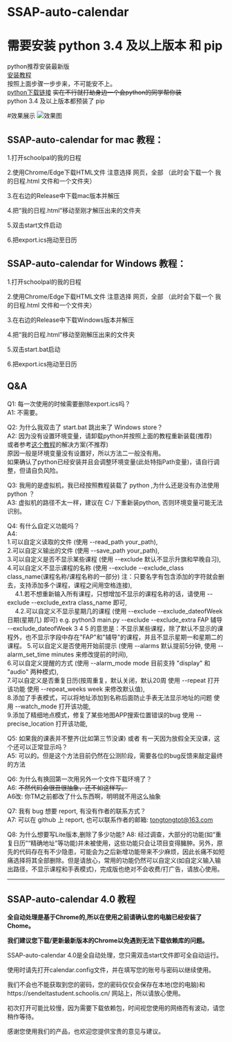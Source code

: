 # SSAP-auto-calendar
# 需要安装 python 3.4 及以上版本 和 pip

python推荐安装最新版            
[安装教程](https://zhuanlan.zhihu.com/p/635089472)                            
按照上面步骤一步步来，不可能安不上。              
[python下载链接](https://www.python.org/downloads/)
~~实在不行就打劫身边一个会python的同学帮你装~~                 
python 3.4 及以上版本都预装了 pip            

#效果展示
![效果图](https://github.com/tongtongtot/SSAP-auto-calendar/assets/55981482/1bc134a6-296e-46f8-a41c-467436506d71)

## SSAP-auto-calendar for mac 教程：

1.打开schoolpal的我的日程

2.使用Chrome/Edge下载HTML文件 注意选择 网页，全部  （此时会下载一个 我的日程.html 文件和一个文件夹）

3.在右边的Release中下载mac版本并解压

4.把“我的日程.html”移动至刚才解压出来的文件夹

5.双击start文件启动      

6.把export.ics拖动至日历

## SSAP-auto-calendar for Windows 教程：   

1.打开schoolpal的我的日程

2.使用Chrome/Edge下载HTML文件 注意选择 网页，全部 （此时会下载一个 我的日程.html 文件和一个文件夹）

3.在右边的Release中下载Windows版本并解压

4.把“我的日程.html”移动至刚解压出来的文件夹

5.双击start.bat启动         

6.把export.ics拖动至日历


## Q&A
Q1: 每一次使用的时候需要删除export.ics吗？       
A1: 不需要。

Q2: 为什么我双击了 start.bat 跳出来了 Windows store？      
A2: 因为没有设置环境变量，请卸载python并按照上面的教程重新装载(推荐)          
或者参考[这个教程](https://www.jianshu.com/p/a5c5148b7434)的解决方案(不推荐)          
原因一般是环境变量没有设置好，所以方法二一般没有用。          
如果确认了python已经安装并且会调整环境变量(此处特指Path变量)，请自行调整，但请自负风险。                

Q3: 我用的是虚拟机，我已经按照教程装载了 python ,为什么还是没有办法使用 python ？      
A3: 虚拟机的路径不太一样，建议在 C:/ 下重新装python, 否则环境变量可能无法识别。             

Q4: 有什么自定义功能吗？      
A4:       
1.可以自定义读取的文件 (使用 --read_path your_path),    
2.可以自定义输出的文件 (使用 --save_path your_path),              
3.可以自定义是否不显示某些课程 (使用 --exclude 默认不显示升旗和早晚自习),              
4.可以自定义不显示课程的名称 (使用 --exclude --exclude_class class_name(课程名称/课程名称的一部分) 注：只要名字有包含添加的字符就会删去，支持添加多个课程，课程之间用空格连接),      
&emsp; 4.1.若不想重新输入所有课程，只想增加不显示的课程名称的话，请使用 --exclude --exclude_extra class_name 即可,     
&emsp; 4.2.可以自定义不显示星期几的课程 (使用 --exclude --exclude_dateofWeek 日期(星期几) 即可)
e.g. python3 main.py --exclude --exclude_extra FAP 辅导 --exclude_dateofWeek 3 4 5 的意思是：不显示某些课程，除了默认不显示的课程外，也不显示字段中存在"FAP"和"辅导"的课程，并且不显示星期一和星期二的课程。
5.可以自定义是否使用开始前提示 (使用 --alarms 默认提前5分钟, 使用 --alarm_set_time minutes 来修改提前的时间),                 
6.可以自定义提醒的方式 (使用 --alarm_mode mode 目前支持 "display" 和 "audio" 两种模式),             
7.可以自定义是否重复日历(按周重复，默认关闭，默认20周 使用 --repeat 打开该功能 使用 --repeat_weeks week 来修改默认值),   
8.添加了手表模式，可以将地址添加到名称后面防止手表无法显示地址的问题 使用 --watch_mode 打开该功能,               
9.添加了精细地点模式，修复了某些地图APP搜索位置错误的bug 使用 --precise_location 打开该功能,                    

Q5: 如果我的课表并不整齐(比如第三节没课) 或者 有一天因为放假全天没课，这个还可以正常显示吗？                     
A5: 可以的。但是这个方法目前仍然在公测阶段，需要各位的bug反馈来敲定最终的方法      

Q6: 为什么有换回第一次用另外一个文件下载环境了？             
A6: ~~不然代码会很丑很抽象，还不如这样写。~~             
A6改: 你TM之前都改了什么东西啊，明明就不用这么抽象

Q7: 我有 bug 想要 report, 有没有作者的联系方式？            
A7: 可以在 github 上 report, 也可以联系作者的邮箱: tongtongtot@163.com            

Q8: 为什么想要写Lite版本,删除了多少功能?
A8: 经过调查，大部分的功能(如“重复日历”“精确地址”等功能)并未被使用，这些功能只会让项目变得臃肿。另外，原先的代码存在有不少隐患，可能会为之后新增功能带来不少麻烦，因此长痛不如短痛选择将其全部删除。但是请放心，常用的功能仍然可以自定义(如自定义输入输出路径，不显示课程和手表模式)，完成版也绝对不会收费/打广告，请放心使用。

------

## SSAP-auto-calendar 4.0 教程

**全自动处理是基于Chrome的,所以在使用之前请确认您的电脑已经安装了Chome。**

**我们建议您下载/更新最新版本的Chrome以免遇到无法下载依赖库的问题。**

SSAP-auto-calendar 4.0是全自动处理，您只需双击start文件即可全自动运行。                             

使用时请先打开calendar.config文件，并在填写您的账号与密码以继续使用。                    

我们不会也不能获取到您的密码，您的密码仅仅会保存在本地(您的电脑)和https://sendeltastudent.schoolis.cn/      网站上，所以请放心使用。

初次打开可能比较慢，因为需要下载依赖包，时间视您使用的网络而有波动，请您稍作等待。

感谢您使用我们的产品，也欢迎您提供宝贵的意见与建议。
